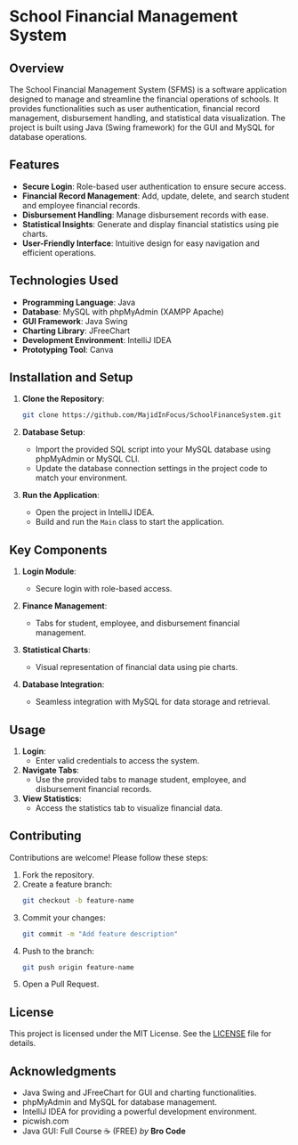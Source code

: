 # School Financial Management System

## Overview
The School Financial Management System (SFMS) is a software application designed to manage and streamline the financial operations of schools. It provides functionalities such as user authentication, financial record management, disbursement handling, and statistical data visualization. The project is built using Java (Swing framework) for the GUI and MySQL for database operations.

## Features
- **Secure Login**: Role-based user authentication to ensure secure access.
- **Financial Record Management**: Add, update, delete, and search student and employee financial records.
- **Disbursement Handling**: Manage disbursement records with ease.
- **Statistical Insights**: Generate and display financial statistics using pie charts.
- **User-Friendly Interface**: Intuitive design for easy navigation and efficient operations.

## Technologies Used
- **Programming Language**: Java
- **Database**: MySQL with phpMyAdmin (XAMPP Apache)
- **GUI Framework**: Java Swing
- **Charting Library**: JFreeChart
- **Development Environment**: IntelliJ IDEA
- **Prototyping Tool**: Canva

## Installation and Setup
1. **Clone the Repository**:
   ```bash
   git clone https://github.com/MajidInFocus/SchoolFinanceSystem.git
   ```
2. **Database Setup**:
   - Import the provided SQL script into your MySQL database using phpMyAdmin or MySQL CLI.
   - Update the database connection settings in the project code to match your environment.

3. **Run the Application**:
   - Open the project in IntelliJ IDEA.
   - Build and run the `Main` class to start the application.

## Key Components
1. **Login Module**:
   - Secure login with role-based access.

2. **Finance Management**:
   - Tabs for student, employee, and disbursement financial management.

3. **Statistical Charts**:
   - Visual representation of financial data using pie charts.

4. **Database Integration**:
   - Seamless integration with MySQL for data storage and retrieval.

## Usage
1. **Login**:
   - Enter valid credentials to access the system.
2. **Navigate Tabs**:
   - Use the provided tabs to manage student, employee, and disbursement financial records.
3. **View Statistics**:
   - Access the statistics tab to visualize financial data.

## Contributing
Contributions are welcome! Please follow these steps:
1. Fork the repository.
2. Create a feature branch:
   ```bash
   git checkout -b feature-name
   ```
3. Commit your changes:
   ```bash
   git commit -m "Add feature description"
   ```
4. Push to the branch:
   ```bash
   git push origin feature-name
   ```
5. Open a Pull Request.

## License
This project is licensed under the MIT License. See the [LICENSE](LICENSE) file for details.

## Acknowledgments
- Java Swing and JFreeChart for GUI and charting functionalities.
- phpMyAdmin and MySQL for database management.
- IntelliJ IDEA for providing a powerful development environment.
- picwish.com
- Java GUI: Full Course ☕ (FREE) <em>by</em> <b>Bro Code</b>

